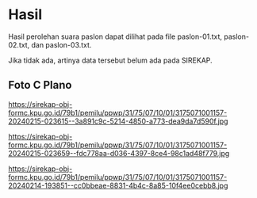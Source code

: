 # Hasil

Hasil perolehan suara paslon dapat dilihat pada file paslon-01.txt, paslon-02.txt, dan paslon-03.txt.

Jika tidak ada, artinya data tersebut belum ada pada SIREKAP.

## Foto C Plano

https://sirekap-obj-formc.kpu.go.id/79b1/pemilu/ppwp/31/75/07/10/01/3175071001157-20240215-023615--3a891c9c-5214-4850-a773-dea9da7d590f.jpg

https://sirekap-obj-formc.kpu.go.id/79b1/pemilu/ppwp/31/75/07/10/01/3175071001157-20240215-023659--fdc778aa-d036-4397-8ce4-98c1ad48f779.jpg

https://sirekap-obj-formc.kpu.go.id/79b1/pemilu/ppwp/31/75/07/10/01/3175071001157-20240214-193851--cc0bbeae-8831-4b4c-8a85-10f4ee0cebb8.jpg
